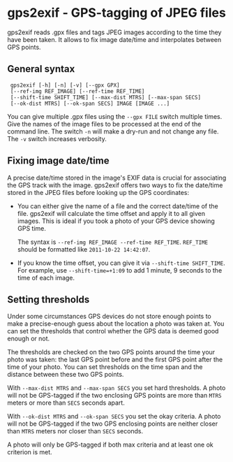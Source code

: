 gps2exif - GPS-tagging of JPEG files
====================================
gps2exif reads .gpx files and tags JPEG images according to the
time they have been taken. It allows to fix image date/time and
interpolates between GPS points.

General syntax
--------------
```
 gps2exif [-h] [-n] [-v] [--gpx GPX]
 [--ref-img REF_IMAGE] [--ref-time REF_TIME]
 [--shift-time SHIFT_TIME] [--max-dist MTRS] [--max-span SECS]
 [--ok-dist MTRS] [--ok-span SECS] IMAGE [IMAGE ...]
```

You can give multiple .gpx files using the `--gpx FILE` switch
multiple times. Give the names of the image files to be processed
at the end of the command line. The switch `-n` will make a
dry-run and not change any file. The `-v` switch increases
verbosity.

Fixing image date/time
----------------------
A precise date/time stored in the image's EXIF data is crucial for
associating the GPS track with the image. gps2exif offers two
ways to fix the date/time stored in the JPEG files before looking
up the GPS coordinates:

- You can either give the name of a file and the correct date/time
  of the file. gps2exif will calculate the time offset and apply
  it to all given images. This is ideal if you took a photo of
  your GPS device showing GPS time.

  The syntax is `--ref-img REF_IMAGE --ref-time REF_TIME`.
  `REF_TIME` should be formatted like `2011-10-22 14:42:07`.
- If you know the time offset, you can give it via
  `--shift-time SHIFT_TIME`.
  For example, use `--shift-time=+1:09` to add 1 minute, 9 seconds
  to the time of each image.

Setting thresholds
------------------
Under some circumstances GPS devices do not store enough points to
make a precise-enough guess about the location a photo was taken
at. You can set the thresholds that control whether the GPS data
is deemed good enough or not.

The thresholds are checked on the two GPS points around the time
your photo was taken: the last GPS point before and the first GPS
point after the time of your photo. You can set thresholds on the
time span and the distance between these two GPS points.

With `--max-dist MTRS` and `--max-span SECS` you set hard
thresholds. A photo will not be GPS-tagged if the two enclosing
GPS points are more than `MTRS` meters or more than `SECS` seconds
apart.

With `--ok-dist MTRS` and `--ok-span SECS` you set the okay
criteria. A photo will not be GPS-tagged if the two GPS enclosing
points are neither closer than `MTRS` meters nor closer than
`SECS` seconds.

A photo will only be GPS-tagged if both max criteria and at least
one ok criterion is met.
